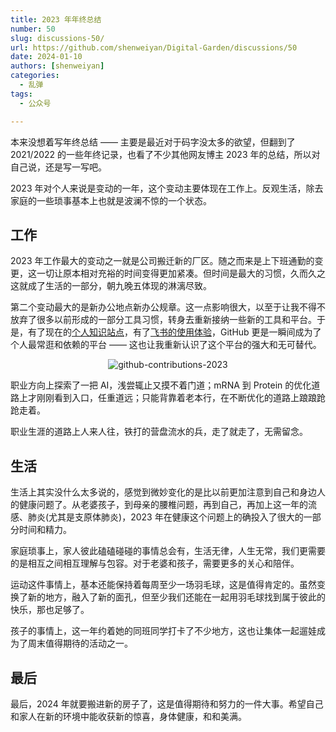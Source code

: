 ```yaml
---
title: 2023 年年终总结
number: 50
slug: discussions-50/
url: https://github.com/shenweiyan/Digital-Garden/discussions/50
date: 2024-01-10
authors: [shenweiyan]
categories: 
  - 乱弹
tags: 
  - 公众号

---
```


本来没想着写年终总结 —— 主要是最近对于码字没太多的欲望，但翻到了 2021/2022 的一些年终记录，也看了不少其他网友博主 2023 年的总结，所以对自己说，还是写一写吧。

2023 年对个人来说是变动的一年，这个变动主要体现在工作上。反观生活，除去家庭的一些琐事基本上也就是波澜不惊的一个状态。

<!-- more -->

## 工作

2023 年工作最大的变动之一就是公司搬迁新的厂区。随之而来是上下班通勤的变更，这一切让原本相对充裕的时间变得更加紧凑。但时间是最大的习惯，久而久之这就成了生活的一部分，朝九晚五体现的淋漓尽致。

第二个变动最大的是新办公地点新办公规章。这一点影响很大，以至于让我不得不放弃了很多以前形成的一部分工具习惯，转身去重新接纳一些新的工具和平台。于是，有了现在的[个人知识站点](https://weiyan.cc)，有了[飞书的使用体验](https://www.weiyan.cc/blog/2023/10/24/discussion-11/)，GitHub 更是一瞬间成为了个人最常逛和依赖的平台 —— 这也让我重新认识了这个平台的强大和无可替代。    
<p align="center">
    <img src="https://shub.weiyan.tech/kgarden/2024/01/github-contributions.png" alt="github-contributions-2023">
</p>

职业方向上探索了一把 AI，浅尝辄止又摸不着门道；mRNA 到 Protein 的优化道路上才刚刚看到入口，任重道远；只能背靠着老本行，在不断优化的道路上踉踉跄跄走着。

职业生涯的道路上人来人往，铁打的营盘流水的兵，走了就走了，无需留念。

## 生活

生活上其实没什么太多说的，感觉到微妙变化的是比以前更加注意到自己和身边人的健康问题了。从老婆孩子，到母亲的腰椎问题，再到自己，再加上这一年的流感、肺炎(尤其是支原体肺炎)，2023 年在健康这个问题上的确投入了很大的一部分时间和精力。

家庭琐事上，家人彼此磕磕碰碰的事情总会有，生活无律，人生无常，我们更需要的是相互之间相互理解与包容。对于老婆和孩子，需要更多的关心和陪伴。

运动这件事情上，基本还能保持着每周至少一场羽毛球，这是值得肯定的。虽然变换了新的地方，融入了新的面孔，但至少我们还能在一起用羽毛球找到属于彼此的快乐，那也足够了。

孩子的事情上，这一年约着她的同班同学打卡了不少地方，这也让集体一起遛娃成为了周末值得期待的活动之一。

## 最后

最后，2024 年就要搬进新的房子了，这是值得期待和努力的一件大事。希望自己和家人在新的环境中能收获新的惊喜，身体健康，和和美满。



<script src="https://giscus.app/client.js"
	data-repo="shenweiyan/Digital-Garden"
	data-repo-id="R_kgDOKgxWlg"
	data-mapping="number"
	data-term="50"
	data-reactions-enabled="1"
	data-emit-metadata="0"
	data-input-position="bottom"
	data-theme="light"
	data-lang="zh-CN"
	crossorigin="anonymous"
	async>
</script>
